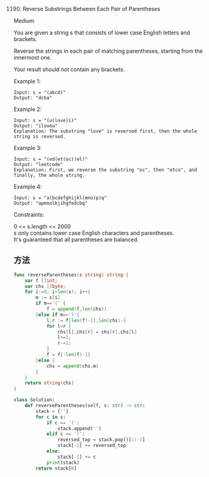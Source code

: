 1190. Reverse Substrings Between Each Pair of Parentheses


Medium

You are given a string s that consists of lower case English letters and brackets. 

Reverse the strings in each pair of matching parentheses, starting from the innermost one.

Your result should not contain any brackets.

 

Example 1:

```
Input: s = "(abcd)"
Output: "dcba"
```

Example 2:

```
Input: s = "(u(love)i)"
Output: "iloveu"
Explanation: The substring "love" is reversed first, then the whole string is reversed.
```

Example 3:

```
Input: s = "(ed(et(oc))el)"
Output: "leetcode"
Explanation: First, we reverse the substring "oc", then "etco", and finally, the whole string.
```

Example 4:

```
Input: s = "a(bcdefghijkl(mno)p)q"
Output: "apmnolkjihgfedcbq"
```
 

Constraints:

0 <= s.length <= 2000  
s only contains lower case English characters and parentheses.  
It's guaranteed that all parentheses are balanced.


## 方法

```go
func reverseParentheses(s string) string {
    var f []int;
    var chs []byte;
    for i:=0; i<len(s); i++{
        m := s[i]
        if m=='(' {
            f = append(f,len(chs))
        }else if m==')'{
            l,r := f[len(f)-1],len(chs)-1
            for l<r {
                chs[l],chs[r] = chs[r],chs[l]
                l+=1;
                r-=1;
            }
            f = f[:len(f)-1]
        }else {
            chs = append(chs,m)
        }
    }
    return string(chs)
}
```


```python
class Solution:
    def reverseParentheses(self, s: str) -> str:
        stack = ['']
        for c in s:
            if c == '(':
                stack.append('')
            elif c == ')':
                reversed_top = stack.pop()[::-1]
                stack[-1] += reversed_top
            else:
                stack[-1] += c
            print(stack)
        return stack[0]
```